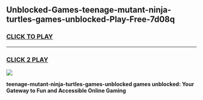 
## Unblocked-Games-teenage-mutant-ninja-turtles-games-unblocked-Play-Free-7d08q
<h3>
<a href="https://premium76.site?title=teenage-mutant-ninja-turtles-games-unblocked&ref=18A1">CLICK TO PLAY</a></h3>
<hr>

<h3>
<a href="https://premium76.site?title=teenage-mutant-ninja-turtles-games-unblocked&ref=18A1">CLICK 2 PLAY</a>
  
</h3>

<a href="https://premium76.site?title=teenage-mutant-ninja-turtles-games-unblocked&ref=18A1"><img src="https://clearcache.store/games.png"></a>


**teenage-mutant-ninja-turtles-games-unblocked games unblocked: Your Gateway to Fun and Accessible Online Gaming**
